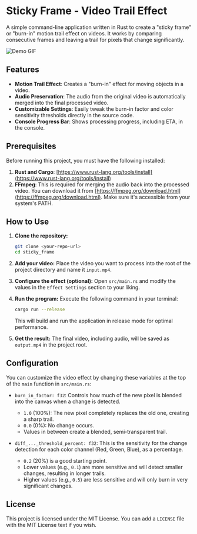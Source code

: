 # Sticky Frame - Video Trail Effect

A simple command-line application written in Rust to create a "sticky frame" or "burn-in" motion trail effect on videos. It works by comparing consecutive frames and leaving a trail for pixels that change significantly.

![Demo GIF](https://place-hold.it/700x400?text=Add+a+demo.gif+here)

## Features

-   **Motion Trail Effect**: Creates a "burn-in" effect for moving objects in a video.
-   **Audio Preservation**: The audio from the original video is automatically merged into the final processed video.
-   **Customizable Settings**: Easily tweak the burn-in factor and color sensitivity thresholds directly in the source code.
-   **Console Progress Bar**: Shows processing progress, including ETA, in the console.

## Prerequisites

Before running this project, you must have the following installed:

1.  **Rust and Cargo**: [https://www.rust-lang.org/tools/install](https://www.rust-lang.org/tools/install)
2.  **FFmpeg**: This is required for merging the audio back into the processed video. You can download it from [https://ffmpeg.org/download.html](https://ffmpeg.org/download.html). Make sure it's accessible from your system's PATH.

## How to Use

1.  **Clone the repository:**
    ```bash
    git clone <your-repo-url>
    cd sticky_frame
    ```

2.  **Add your video:**
    Place the video you want to process into the root of the project directory and name it `input.mp4`.

3.  **Configure the effect (optional):**
    Open `src/main.rs` and modify the values in the `Effect Settings` section to your liking.

4.  **Run the program:**
    Execute the following command in your terminal:
    ```bash
    cargo run --release
    ```
    This will build and run the application in release mode for optimal performance.

5.  **Get the result:**
    The final video, including audio, will be saved as `output.mp4` in the project root.

## Configuration

You can customize the video effect by changing these variables at the top of the `main` function in `src/main.rs`:

-   `burn_in_factor: f32`: Controls how much of the new pixel is blended into the canvas when a change is detected.
    -   `1.0` (100%): The new pixel completely replaces the old one, creating a sharp trail.
    -   `0.0` (0%): No change occurs.
    -   Values in between create a blended, semi-transparent trail.

-   `diff_..._threshold_percent: f32`: This is the sensitivity for the change detection for each color channel (Red, Green, Blue), as a percentage.
    -   `0.2` (20%) is a good starting point.
    -   Lower values (e.g., `0.1`) are more sensitive and will detect smaller changes, resulting in longer trails.
    -   Higher values (e.g., `0.5`) are less sensitive and will only burn in very significant changes.

## License

This project is licensed under the MIT License. You can add a `LICENSE` file with the MIT License text if you wish.
